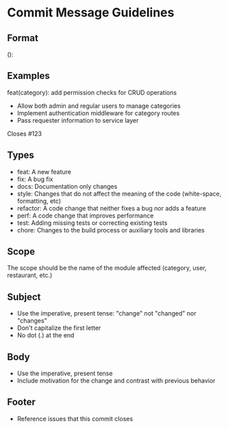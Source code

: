 # Commit Message Guidelines

## Format
<type>(<scope>): <subject>

<body>

<footer>

## Examples
feat(category): add permission checks for CRUD operations

- Allow both admin and regular users to manage categories
- Implement authentication middleware for category routes
- Pass requester information to service layer

Closes #123

## Types
- feat: A new feature
- fix: A bug fix
- docs: Documentation only changes
- style: Changes that do not affect the meaning of the code (white-space, formatting, etc)
- refactor: A code change that neither fixes a bug nor adds a feature
- perf: A code change that improves performance
- test: Adding missing tests or correcting existing tests
- chore: Changes to the build process or auxiliary tools and libraries

## Scope
The scope should be the name of the module affected (category, user, restaurant, etc.)

## Subject
- Use the imperative, present tense: "change" not "changed" nor "changes"
- Don't capitalize the first letter
- No dot (.) at the end

## Body
- Use the imperative, present tense
- Include motivation for the change and contrast with previous behavior

## Footer
- Reference issues that this commit closes